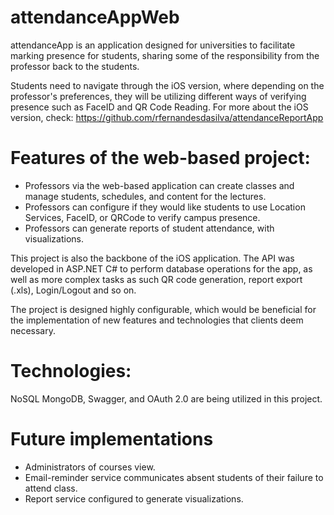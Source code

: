 # attendanceAppWeb

attendanceApp is an application designed for universities to facilitate marking presence for students, sharing some of the responsibility from the professor back to the students. 

Students need to navigate through the iOS version, where depending on the professor's preferences, they will be utilizing different ways of verifying presence such as FaceID and QR Code Reading. For more about the iOS version, check: https://github.com/rfernandesdasilva/attendanceReportApp

# Features of the web-based project:
- Professors via the web-based application can create classes and manage students, schedules, and content for the lectures. 
- Professors can configure if they would like students to use Location Services, FaceID, or QRCode to verify campus presence.
- Professors can generate reports of student attendance, with visualizations.

This project is also the backbone of the iOS application. The API was developed in ASP.NET C# to perform database operations for the app, as well as more complex tasks as such QR code generation, report export (.xls), Login/Logout and so on.

The project is designed highly configurable, which would be beneficial for the implementation of new features and technologies that clients deem necessary.

# Technologies:
NoSQL MongoDB, Swagger, and OAuth 2.0 are being utilized in this project.


# Future implementations

- Administrators of courses view.
- Email-reminder service communicates absent students of their failure to attend class.
- Report service configured to generate visualizations.
